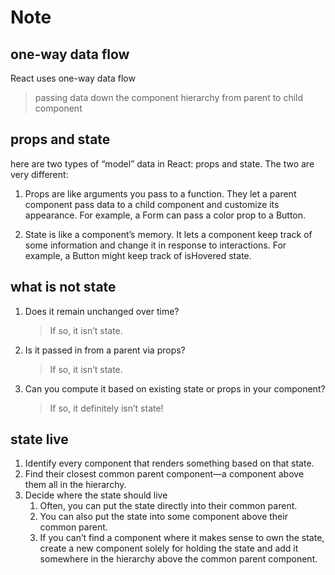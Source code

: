 # Note

## one-way data flow
React uses one-way data flow
> passing data down the component hierarchy from parent to child component


## props and state
here are two types of “model” data in React: props and state. The two are very different:

1. Props are like arguments you pass to a function. They let a parent component pass data to a child component and customize its appearance. For example, a Form can pass a color prop to a Button.
   
2. State is like a component’s memory. It lets a component keep track of some information and change it in response to interactions. For example, a Button might keep track of isHovered state.


## what is not state
1. Does it remain unchanged over time? 
   > If so, it isn’t state.
2. Is it passed in from a parent via props? 
   > If so, it isn’t state.
3. Can you compute it based on existing state or props in your component? 
   > If so, it definitely isn’t state!


## state live
1. Identify every component that renders something based on that state.
2. Find their closest common parent component—a component above them all in the hierarchy.
3. Decide where the state should live
   1. Often, you can put the state directly into their common parent.
   2. You can also put the state into some component above their common parent.
   3. If you can’t find a component where it makes sense to own the state, create a new component solely for holding the state and add it somewhere in the hierarchy above the common parent component.